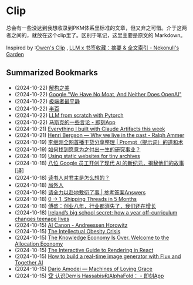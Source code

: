 # Clip
总会有一些没达到我想收录到PKM体系里标准的文章，但又弃之可惜。介于这两者之间的，就放在这个clip里了。区别于笔记，这里主要是原文的 Markdown。

Inspired by :[Owen's Clip](https://github.com/theowenyoung/clip) , [LLM x 书签收藏：摘要 & 全文索引 - Nekonull's Garden](https://nekonull.me/posts/llm_x_bookmark/)

## Summarized Bookmarks
- (2024-10-22) [解构之美](2024/10/2024-10-22-解构之美.md)
- (2024-10-22) [Google "We Have No Moat, And Neither Does OpenAI"](2024/10/2024-10-22-google-we-have-no-moat,-and-neither-does-openai.md)
- (2024-10-22) [极端者最平静](2024/10/2024-10-22-极端者最平静.md)
- (2024-10-22) [半百](2024/10/2024-10-22-半百.md)
- (2024-10-22) [LLM from scratch with Pytorch](2024/10/2024-10-22-llm-from-scratch-with-pytorch.md)
- (2024-10-22) [马斯克的一些言论 - 即刻App](2024/10/2024-10-22-马斯克的一些言论---即刻app.md)
- (2024-10-21) [Everything I built with Claude Artifacts this week](2024/10/2024-10-21-everything-i-built-with-claude-artifacts-this-week.md)
- (2024-10-21) [Henri Bergson — Why we live in the past - Ralph Ammer](2024/10/2024-10-21-henri-bergson-—-why-we-live-in-the-past---ralph-ammer.md)
- (2024-10-19) [李继刚全网首播干货分享整理 | Prompt（提示词）的道和术](2024/10/2024-10-19-李继刚全网首播干货分享整理-prompt（提示词）的道和术.md)
- (2024-10-19) [如何找到愿意为之付出一生的研究事业？](2024/10/2024-10-19-如何找到愿意为之付出一生的研究事业？.md)
- (2024-10-19) [Using static websites for tiny archives](2024/10/2024-10-19-using-static-websites-for-tiny-archives.md)
- (2024-10-18) [八位 Google 员工开创了现代 AI 的新纪元，揭秘他们的故事 [译]](2024/10/2024-10-18-八位-google-员工开创了现代-ai-的新纪元，揭秘他们的故事-[译].md)
- (2024-10-18) [读书人对君主是怎么想的？](2024/10/2024-10-18-读书人对君主是怎么想的？.md)
- (2024-10-18) [局外人](2024/10/2024-10-18-局外人.md)
- (2024-10-18) [请全力以赴地敷衍了事 | 参考答案Answers](2024/10/2024-10-18-请全力以赴地敷衍了事-参考答案answers.md)
- (2024-10-18) [0 → 1, Shipping Threads in 5 Months](2024/10/2024-10-18-0-→-1,-shipping-threads-in-5-months.md)
- (2024-10-18) [傅盛：创业八年，行业都消失了，我们还在增长](2024/10/2024-10-18-傅盛：创业八年，行业都消失了，我们还在增长.md)
- (2024-10-18) [Ireland’s big school secret: how a year off-curriculum changes teenage lives](2024/10/2024-10-18-ireland’s-big-school-secret-how-a-year-off-curriculum-changes-teenage-lives.md)
- (2024-10-15) [AI Canon - Andreessen Horowitz](2024/10/2024-10-15-ai-canon---andreessen-horowitz.md)
- (2024-10-15) [The Intellectual Obesity Crisis](2024/10/2024-10-15-the-intellectual-obesity-crisis.md)
- (2024-10-15) [The Knowledge Economy Is Over. Welcome to the Allocation Economy](2024/10/2024-10-15-the-knowledge-economy-is-over.-welcome-to-the-allocation-economy.md)
- (2024-10-15) [The Interactive Guide to Rendering in React](2024/10/2024-10-15-the-interactive-guide-to-rendering-in-react.md)
- (2024-10-15) [How to build a real-time image generator with Flux and Together AI](2024/10/2024-10-15-how-to-build-a-real-time-image-generator-with-flux-and-together-ai.md)
- (2024-10-15) [Dario Amodei — Machines of Loving Grace](2024/10/2024-10-15-dario-amodei-—-machines-of-loving-grace.md)
- (2024-10-15) [🏆 认识Demis Hassabis和AlphaFold： - 即刻App](2024/10/2024-10-15-🏆-认识demis-hassabis和alphafold：---即刻app.md)
